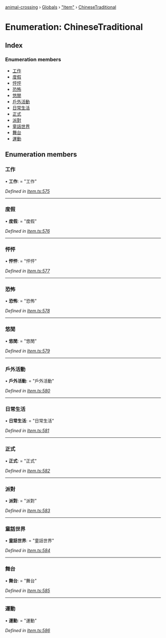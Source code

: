 [animal-crossing](../README.md) › [Globals](../globals.md) › ["Item"](../modules/_item_.md) › [ChineseTraditional](_item_.chinesetraditional.md)

# Enumeration: ChineseTraditional

## Index

### Enumeration members

* [工作](_item_.chinesetraditional.md#工作)
* [度假](_item_.chinesetraditional.md#度假)
* [怦怦](_item_.chinesetraditional.md#怦怦)
* [恐怖](_item_.chinesetraditional.md#恐怖)
* [悠閒](_item_.chinesetraditional.md#悠閒)
* [戶外活動](_item_.chinesetraditional.md#戶外活動)
* [日常生活](_item_.chinesetraditional.md#日常生活)
* [正式](_item_.chinesetraditional.md#正式)
* [派對](_item_.chinesetraditional.md#派對)
* [童話世界](_item_.chinesetraditional.md#童話世界)
* [舞台](_item_.chinesetraditional.md#舞台)
* [運動](_item_.chinesetraditional.md#運動)

## Enumeration members

###  工作

• **工作**: = "工作"

*Defined in [Item.ts:575](https://github.com/Norviah/animal-crossing/blob/4ac4ba9/module/types/Item.ts#L575)*

___

###  度假

• **度假**: = "度假"

*Defined in [Item.ts:576](https://github.com/Norviah/animal-crossing/blob/4ac4ba9/module/types/Item.ts#L576)*

___

###  怦怦

• **怦怦**: = "怦怦"

*Defined in [Item.ts:577](https://github.com/Norviah/animal-crossing/blob/4ac4ba9/module/types/Item.ts#L577)*

___

###  恐怖

• **恐怖**: = "恐怖"

*Defined in [Item.ts:578](https://github.com/Norviah/animal-crossing/blob/4ac4ba9/module/types/Item.ts#L578)*

___

###  悠閒

• **悠閒**: = "悠閒"

*Defined in [Item.ts:579](https://github.com/Norviah/animal-crossing/blob/4ac4ba9/module/types/Item.ts#L579)*

___

###  戶外活動

• **戶外活動**: = "戶外活動"

*Defined in [Item.ts:580](https://github.com/Norviah/animal-crossing/blob/4ac4ba9/module/types/Item.ts#L580)*

___

###  日常生活

• **日常生活**: = "日常生活"

*Defined in [Item.ts:581](https://github.com/Norviah/animal-crossing/blob/4ac4ba9/module/types/Item.ts#L581)*

___

###  正式

• **正式**: = "正式"

*Defined in [Item.ts:582](https://github.com/Norviah/animal-crossing/blob/4ac4ba9/module/types/Item.ts#L582)*

___

###  派對

• **派對**: = "派對"

*Defined in [Item.ts:583](https://github.com/Norviah/animal-crossing/blob/4ac4ba9/module/types/Item.ts#L583)*

___

###  童話世界

• **童話世界**: = "童話世界"

*Defined in [Item.ts:584](https://github.com/Norviah/animal-crossing/blob/4ac4ba9/module/types/Item.ts#L584)*

___

###  舞台

• **舞台**: = "舞台"

*Defined in [Item.ts:585](https://github.com/Norviah/animal-crossing/blob/4ac4ba9/module/types/Item.ts#L585)*

___

###  運動

• **運動**: = "運動"

*Defined in [Item.ts:586](https://github.com/Norviah/animal-crossing/blob/4ac4ba9/module/types/Item.ts#L586)*
